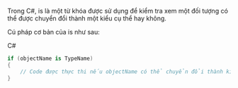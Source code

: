 Trong C#, is là một từ khóa được sử dụng để kiểm tra xem một đối tượng có thể được chuyển đổi thành một kiểu cụ thể hay không.

Cú pháp cơ bản của is như sau:

C#

```c#
if (objectName is TypeName)
{
    // Code được thực thi nếu objectName có thể chuyển đổi thành kiểu TypeName
}
```
